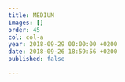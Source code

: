 ```yaml
---
title: MEDIUM
images: []
order: 45
col: col-a
year: 2018-09-29 00:00:00 +0200
date: 2018-09-26 18:59:56 +0200
published: false

---
```


